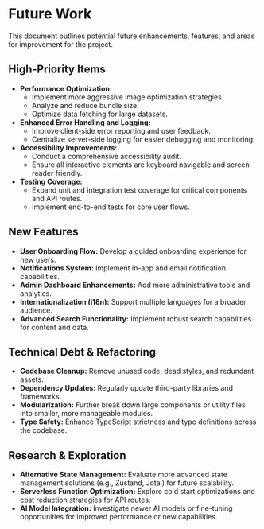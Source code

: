 # Future Work

This document outlines potential future enhancements, features, and areas for improvement for the project.

## High-Priority Items

*   **Performance Optimization:**
    *   Implement more aggressive image optimization strategies.
    *   Analyze and reduce bundle size.
    *   Optimize data fetching for large datasets.
*   **Enhanced Error Handling and Logging:**
    *   Improve client-side error reporting and user feedback.
    *   Centralize server-side logging for easier debugging and monitoring.
*   **Accessibility Improvements:**
    *   Conduct a comprehensive accessibility audit.
    *   Ensure all interactive elements are keyboard navigable and screen reader friendly.
*   **Testing Coverage:**
    *   Expand unit and integration test coverage for critical components and API routes.
    *   Implement end-to-end tests for core user flows.

## New Features

*   **User Onboarding Flow:** Develop a guided onboarding experience for new users.
*   **Notifications System:** Implement in-app and email notification capabilities.
*   **Admin Dashboard Enhancements:** Add more administrative tools and analytics.
*   **Internationalization (i18n):** Support multiple languages for a broader audience.
*   **Advanced Search Functionality:** Implement robust search capabilities for content and data.

## Technical Debt & Refactoring

*   **Codebase Cleanup:** Remove unused code, dead styles, and redundant assets.
*   **Dependency Updates:** Regularly update third-party libraries and frameworks.
*   **Modularization:** Further break down large components or utility files into smaller, more manageable modules.
*   **Type Safety:** Enhance TypeScript strictness and type definitions across the codebase.

## Research & Exploration

*   **Alternative State Management:** Evaluate more advanced state management solutions (e.g., Zustand, Jotai) for future scalability.
*   **Serverless Function Optimization:** Explore cold start optimizations and cost reduction strategies for API routes.
*   **AI Model Integration:** Investigate newer AI models or fine-tuning opportunities for improved performance or new capabilities.